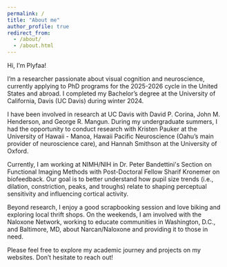 ```yaml
---
permalink: /
title: "About me"
author_profile: true
redirect_from: 
  - /about/
  - /about.html
---
```


Hi, I’m Plyfaa! 

I’m a researcher passionate about visual cognition and neuroscience, currently applying to PhD programs for the 2025-2026 cycle in the United States and abroad. I completed my Bachelor’s degree at the University of California, Davis (UC Davis) during winter 2024. 

I have been involved in research at UC Davis with David P. Corina, John M. Henderson, and George R. Mangun. During my undergraduate summers, I had the opportunity to conduct research with Kristen Pauker at the University of Hawaii - Manoa, Hawaii Pacific Neuroscience (Oahu’s main provider of neuroscience care), and Hannah Smithson at the University of Oxford. 

Currently, I am working at NIMH/NIH in Dr. Peter Bandettini's Section on Functional Imaging Methods with Post-Doctoral Fellow Sharif Kronemer on biofeedback. Our goal is to better understand how pupil size trends (i.e., dilation, constriction, peaks, and troughs) relate to shaping perceptual sensitivity and influencing cortical activity. 

Beyond research, I enjoy a good scrapbooking session and love biking and exploring local thrift shops. On the weekends, I am involved with the Naloxone Network, working to educate communities in Washington, D.C., and Baltimore, MD, about Narcan/Naloxone and providing it to those in need.

Please feel free to explore my academic journey and projects on my websites. Don’t hesitate to reach out! 



























